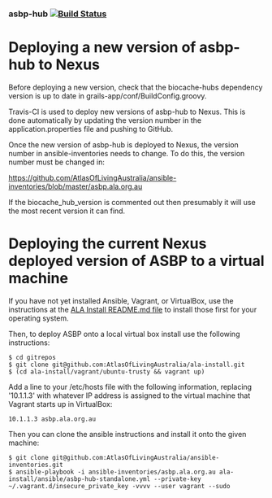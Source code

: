 ### asbp-hub   [![Build Status](https://travis-ci.org/AtlasOfLivingAustralia/asbp-hub.svg?branch=master)](https://travis-ci.org/AtlasOfLivingAustralia/asbp-hub)

Deploying a new version of asbp-hub to Nexus
============================================

Before deploying a new version, check that the biocache-hubs dependency version is up to date in grails-app/conf/BuildConfig.groovy.

Travis-CI is used to deploy new versions of asbp-hub to Nexus. This is done automatically by updating the version number in the application.properties file and pushing to GitHub.

Once the new version of asbp-hub is deployed to Nexus, the version number in ansible-inventories needs to change. To do this, the version number must be changed in: 

https://github.com/AtlasOfLivingAustralia/ansible-inventories/blob/master/asbp.ala.org.au

If the biocache_hub_version is commented out then presumably it will use the most recent version it can find.

Deploying the current Nexus deployed version of ASBP to a virtual machine
=========================================================================

If you have not yet installed Ansible, Vagrant, or VirtualBox, use the instructions at the [ALA Install README.md file](https://github.com/AtlasOfLivingAustralia/ala-install/blob/master/README.md) to install those first for your operating system.

Then, to deploy ASBP onto a local virtual box install use the following instructions:

```
$ cd gitrepos
$ git clone git@github.com:AtlasOfLivingAustralia/ala-install.git
$ (cd ala-install/vagrant/ubuntu-trusty && vagrant up)
```

Add a line to your /etc/hosts file with the following information, replacing '10.1.1.3' with whatever IP address is assigned to the virtual machine that Vagrant starts up in VirtualBox:

```
10.1.1.3 asbp.ala.org.au
```

Then you can clone the ansible instructions and install it onto the given machine:

```
$ git clone git@github.com:AtlasOfLivingAustralia/ansible-inventories.git
$ ansible-playbook -i ansible-inventories/asbp.ala.org.au ala-install/ansible/asbp-hub-standalone.yml --private-key ~/.vagrant.d/insecure_private_key -vvvv --user vagrant --sudo
```
